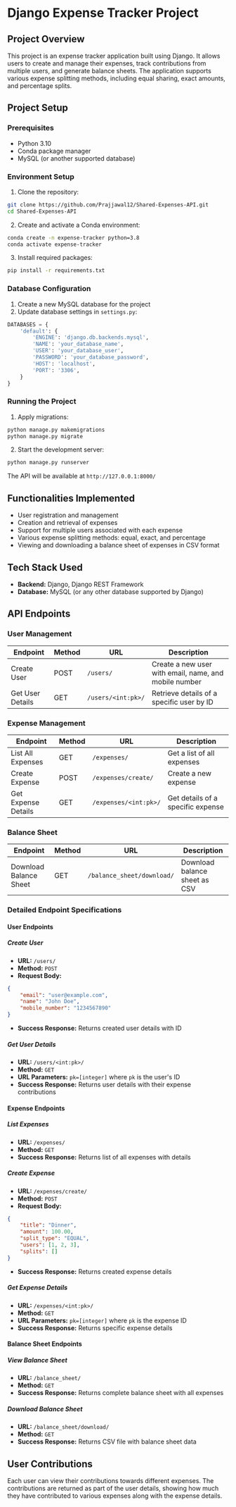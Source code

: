 # Django Expense Tracker Project

## Project Overview
This project is an expense tracker application built using Django. It allows users to create and manage their expenses, track contributions from multiple users, and generate balance sheets. The application supports various expense splitting methods, including equal sharing, exact amounts, and percentage splits.

## Project Setup

### Prerequisites
* Python 3.10
* Conda package manager
* MySQL (or another supported database)

### Environment Setup
1. Clone the repository:
```bash
git clone https://github.com/Prajjawal12/Shared-Expenses-API.git
cd Shared-Expenses-API
```

2. Create and activate a Conda environment:
```bash
conda create -n expense-tracker python=3.8
conda activate expense-tracker
```

3. Install required packages:
```bash
pip install -r requirements.txt
```

### Database Configuration
1. Create a new MySQL database for the project
2. Update database settings in `settings.py`:
```python
DATABASES = {
    'default': {
        'ENGINE': 'django.db.backends.mysql',
        'NAME': 'your_database_name',
        'USER': 'your_database_user',
        'PASSWORD': 'your_database_password',
        'HOST': 'localhost',
        'PORT': '3306',
    }
}
```

### Running the Project
1. Apply migrations:
```bash
python manage.py makemigrations
python manage.py migrate
```

2. Start the development server:
```bash
python manage.py runserver
```
The API will be available at `http://127.0.0.1:8000/`

## Functionalities Implemented
* User registration and management
* Creation and retrieval of expenses
* Support for multiple users associated with each expense
* Various expense splitting methods: equal, exact, and percentage
* Viewing and downloading a balance sheet of expenses in CSV format

## Tech Stack Used
* **Backend:** Django, Django REST Framework
* **Database:** MySQL (or any other database supported by Django)

## API Endpoints

### User Management
| Endpoint | Method | URL | Description |
|----------|--------|-----|-------------|
| Create User | POST | `/users/` | Create a new user with email, name, and mobile number |
| Get User Details | GET | `/users/<int:pk>/` | Retrieve details of a specific user by ID |

### Expense Management
| Endpoint | Method | URL | Description |
|----------|--------|-----|-------------|
| List All Expenses | GET | `/expenses/` | Get a list of all expenses |
| Create Expense | POST | `/expenses/create/` | Create a new expense |
| Get Expense Details | GET | `/expenses/<int:pk>/` | Get details of a specific expense |

### Balance Sheet
| Endpoint | Method | URL | Description |
|----------|--------|-----|-------------|
| Download Balance Sheet | GET | `/balance_sheet/download/` | Download balance sheet as CSV |

### Detailed Endpoint Specifications

#### User Endpoints

##### Create User
* **URL:** `/users/`
* **Method:** `POST`
* **Request Body:**
```json
{
    "email": "user@example.com",
    "name": "John Doe",
    "mobile_number": "1234567890"
}
```
* **Success Response:** Returns created user details with ID

##### Get User Details
* **URL:** `/users/<int:pk>/`
* **Method:** `GET`
* **URL Parameters:** `pk=[integer]` where `pk` is the user's ID
* **Success Response:** Returns user details with their expense contributions

#### Expense Endpoints

##### List Expenses
* **URL:** `/expenses/`
* **Method:** `GET`
* **Success Response:** Returns list of all expenses with details

##### Create Expense
* **URL:** `/expenses/create/`
* **Method:** `POST`
* **Request Body:**
```json
{
    "title": "Dinner",
    "amount": 100.00,
    "split_type": "EQUAL",
    "users": [1, 2, 3],
    "splits": []
}
```
* **Success Response:** Returns created expense details

##### Get Expense Details
* **URL:** `/expenses/<int:pk>/`
* **Method:** `GET`
* **URL Parameters:** `pk=[integer]` where `pk` is the expense ID
* **Success Response:** Returns specific expense details

#### Balance Sheet Endpoints

##### View Balance Sheet
* **URL:** `/balance_sheet/`
* **Method:** `GET`
* **Success Response:** Returns complete balance sheet with all expenses

##### Download Balance Sheet
* **URL:** `/balance_sheet/download/`
* **Method:** `GET`
* **Success Response:** Returns CSV file with balance sheet data

## User Contributions
Each user can view their contributions towards different expenses. The contributions are returned as part of the user details, showing how much they have contributed to various expenses along with the expense details.
